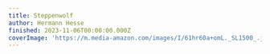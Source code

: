 ```yaml
---
title: Steppenwolf
author: Hermann Hesse
finished: 2023-11-06T00:00:00.000Z
coverImage: 'https://m.media-amazon.com/images/I/61hr60a+omL._SL1500_.jpg'
---
```

